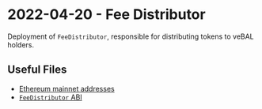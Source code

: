 # 2022-04-20 - Fee Distributor

Deployment of `FeeDistributor`, responsible for distributing tokens to veBAL holders.

## Useful Files

- [Ethereum mainnet addresses](./output/mainnet.json)
- [`FeeDistributor` ABI](./abi/FeeDistributor.json)
